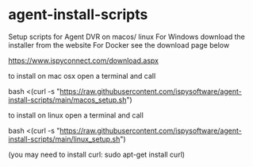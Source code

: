 # agent-install-scripts
Setup scripts for Agent DVR on macos/ linux
For Windows download the installer from the website
For Docker see the download page below

https://www.ispyconnect.com/download.aspx

to install on mac osx open a terminal and call

bash <(curl -s "https://raw.githubusercontent.com/ispysoftware/agent-install-scripts/main/macos_setup.sh")

to install on linux open a terminal and call

bash <(curl -s "https://raw.githubusercontent.com/ispysoftware/agent-install-scripts/main/linux_setup.sh")

(you may need to install curl: sudo apt-get install curl)
